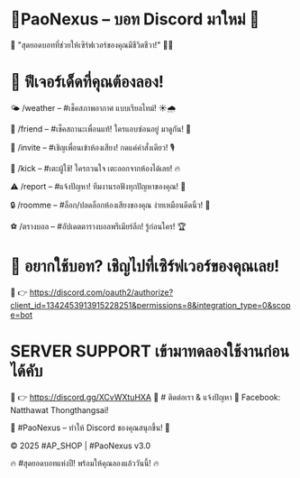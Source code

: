 # 🌟PaoNexus – บอท Discord มาใหม่ 🚀
💬 "สุดยอดบอทที่ช่วยให้เซิร์ฟเวอร์ของคุณมีชีวิตชีวา!" 🌌✨
# 🚀  ฟีเจอร์เด็ดที่คุณต้องลอง!
🌤️ /weather <location> – #เช็คสภาพอากาศ แบบเรียลไทม์! ☀️🌧️

🤝 /friend – #เช็คสถานะเพื่อนแท้! ใครแอบซ่อนอยู่ มาดูกัน! 💖

🎉 /invite – #เชิญเพื่อนเข้าห้องเสียง! กดแค่คำสั่งเดียว! 🎙️

🚪 /kick <user> – #เตะผู้ใช้! ใครกวนใจ เตะออกจากห้องได้เลย! 🔥

⚠️ /report <message> – #แจ้งปัญหา! ทีมงานรอฟังทุกปัญหาของคุณ! 📢

🔒 /roomme – #ล็อก/ปลดล็อกห้องเสียงของคุณ ง่ายเหมือนดีดนิ้ว! 🔐

⚽ /ตรางบอล – #อัปเดตตารางบอลพรีเมียร์ลีก! รู้ก่อนใคร! 🏆

# 🎉 อยากใช้บอท? เชิญไปที่เซิร์ฟเวอร์ของคุณเลย!
📌 👉 https://discord.com/oauth2/authorize?client_id=1342453913915228251&permissions=8&integration_type=0&scope=bot
# SERVER SUPPORT เข้ามาทดลองใช้งานก่อนได้คับ
📌 👉 https://discord.gg/XCvWXtuHXA 
🤝 # ติดต่อเรา & แจ้งปัญหา
📩 Facebook: Natthawat Thongthangsai!

💙 #PaoNexus – ทำให้ Discord ของคุณสนุกขึ้น! 🚀

© 2025 #AP_SHOP | #PaoNexus v3.0

🔥 #สุดยอดบอทแห่งปี! พร้อมให้คุณลองแล้ววันนี้! 🔥
